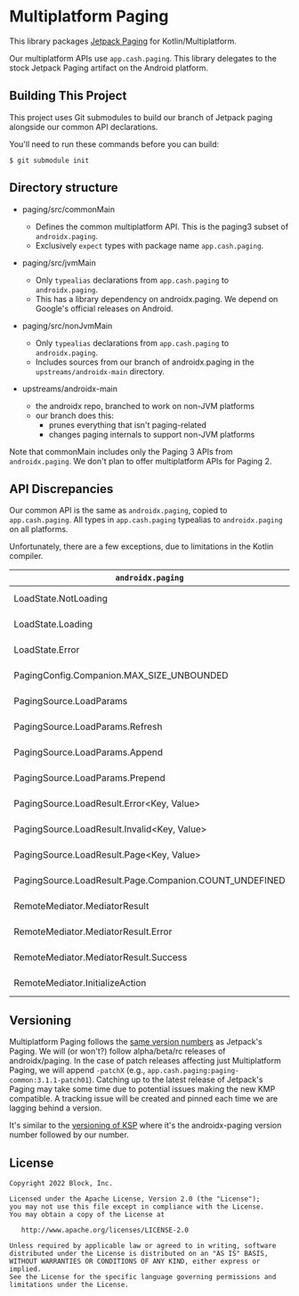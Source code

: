# Multiplatform Paging

This library packages [Jetpack Paging] for Kotlin/Multiplatform.

Our multiplatform APIs use `app.cash.paging`.
This library delegates to the stock Jetpack Paging artifact on the Android platform.

## Building This Project

This project uses Git submodules to build our branch of Jetpack paging alongside our common API declarations.

You'll need to run these commands before you can build:

```
$ git submodule init
```

## Directory structure

- paging/src/commonMain
  - Defines the common multiplatform API.
    This is the paging3 subset of `androidx.paging`.
  - Exclusively `expect` types with package name `app.cash.paging`.

- paging/src/jvmMain
  - Only `typealias` declarations from `app.cash.paging` to `androidx.paging`.
  - This has a library dependency on androidx.paging.
    We depend on Google's official releases on Android.

- paging/src/nonJvmMain
  - Only `typealias` declarations from `app.cash.paging` to `androidx.paging`.
  - Includes sources from our branch of androidx.paging in the `upstreams/androidx-main` directory.

- upstreams/androidx-main
  - the androidx repo, branched to work on non-JVM platforms
  - our branch does this:
    - prunes everything that isn't paging-related
    - changes paging internals to support non-JVM platforms

Note that commonMain includes only the Paging 3 APIs from `androidx.paging`.
We don't plan to offer multiplatform APIs for Paging 2.

## API Discrepancies

Our common API is the same as `androidx.paging`, copied to `app.cash.paging`.
All types in `app.cash.paging` typealias to `androidx.paging` on all platforms.

Unfortunately, there are a few exceptions, due to limitations in the Kotlin compiler.

| `androidx.paging`                                      | `app.cash.paging`                         | Issue reference                               |
|--------------------------------------------------------|-------------------------------------------|-----------------------------------------------|
| LoadState.NotLoading                                   | LoadStateNotLoading                       | https://youtrack.jetbrains.com/issue/KT-34281 |
| LoadState.Loading                                      | LoadStateLoading                          | https://youtrack.jetbrains.com/issue/KT-34281 |
| LoadState.Error                                        | LoadStateError                            | https://youtrack.jetbrains.com/issue/KT-34281 |
| PagingConfig.Companion.MAX_SIZE_UNBOUNDED              | MAX_SIZE_UNBOUNDED                        | https://youtrack.jetbrains.com/issue/KT-18856 |
| PagingSource.LoadParams<Key>                           | PagingSourceLoadParams<Key>               | https://youtrack.jetbrains.com/issue/KT-34281 |
| PagingSource.LoadParams.Refresh<Key>                   | PagingSourceLoadParamsRefresh<Key>        | https://youtrack.jetbrains.com/issue/KT-34281 |
| PagingSource.LoadParams.Append<Key>                    | PagingSourceLoadParamsAppend<Key>         | https://youtrack.jetbrains.com/issue/KT-34281 |
| PagingSource.LoadParams.Prepend<Key>                   | PagingSourceLoadParamsPrepend<Key>        | https://youtrack.jetbrains.com/issue/KT-34281 |
| PagingSource.LoadResult.Error<Key, Value>              | PagingSourceLoadResultError<Key, Value>   | https://youtrack.jetbrains.com/issue/KT-34281 |
| PagingSource.LoadResult.Invalid<Key, Value>            | PagingSourceLoadResultInvalid<Key, Value> | https://youtrack.jetbrains.com/issue/KT-34281 |
| PagingSource.LoadResult.Page<Key, Value>               | PagingSourceLoadResultPage<Key, Value>    | https://youtrack.jetbrains.com/issue/KT-34281 |
| PagingSource.LoadResult.Page.Companion.COUNT_UNDEFINED | COUNT_UNDEFINED                           | https://youtrack.jetbrains.com/issue/KT-18856 |
| RemoteMediator.MediatorResult                          | MediatorResult                            | https://youtrack.jetbrains.com/issue/KT-34281 |
| RemoteMediator.MediatorResult.Error                    | MediatorResultError                       | https://youtrack.jetbrains.com/issue/KT-34281 |
| RemoteMediator.MediatorResult.Success                  | MediatorResultSuccess                     | https://youtrack.jetbrains.com/issue/KT-34281 |
| RemoteMediator.InitializeAction                        | InitializeAction                          | https://youtrack.jetbrains.com/issue/KT-34281 |

## Versioning

Multiplatform Paging follows the [same version numbers](https://mvnrepository.com/artifact/androidx.paging/paging-common) as Jetpack's Paging.
We will (or won't?) follow alpha/beta/rc releases of androidx/paging.
In the case of patch releases affecting just Multiplatform Paging, we will append `-patchX` (e.g., `app.cash.paging:paging-common:3.1.1-patch01`).
Catching up to the latest release of Jetpack's Paging may take some time due to potential issues making the new KMP compatible.
A tracking issue will be created and pinned each time we are lagging behind a version.

It's similar to the [versioning of KSP](https://mvnrepository.com/artifact/com.google.devtools.ksp/symbol-processing) where it's the androidx-paging version number followed by our number.

[Jetpack Paging]: https://developer.android.com/topic/libraries/architecture/paging/v3-overview

## License

    Copyright 2022 Block, Inc.

    Licensed under the Apache License, Version 2.0 (the "License");
    you may not use this file except in compliance with the License.
    You may obtain a copy of the License at

       http://www.apache.org/licenses/LICENSE-2.0

    Unless required by applicable law or agreed to in writing, software
    distributed under the License is distributed on an "AS IS" BASIS,
    WITHOUT WARRANTIES OR CONDITIONS OF ANY KIND, either express or implied.
    See the License for the specific language governing permissions and
    limitations under the License.
